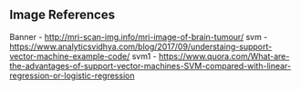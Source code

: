 ## Image References

Banner - http://mri-scan-img.info/mri-image-of-brain-tumour/
svm - https://www.analyticsvidhya.com/blog/2017/09/understaing-support-vector-machine-example-code/
svm1 - https://www.quora.com/What-are-the-advantages-of-support-vector-machines-SVM-compared-with-linear-regression-or-logistic-regression
